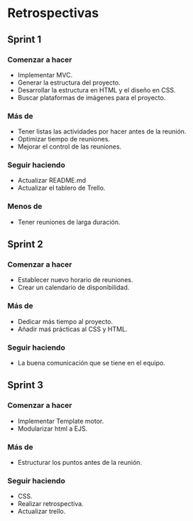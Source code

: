 # Retrospectivas

## Sprint 1

### Comenzar a hacer
<!-- Todas aquellas cosas innovadoras que queremos probar o que notamos que deberíamos usar -->
- Implementar MVC.
- Generar la estructura del proyecto.
- Desarrollar la estructura en HTML y el diseño en CSS.
- Buscar plataformas de imágenes para el proyecto.

### Más de
<!-- Cosas que estamos usando o haciendo y que queremos que mejoren -->
- Tener listas las actividades por hacer antes de la reunión.
- Optimizar tiempo de reuniones.
- Mejorar el control de las reuniones.

### Seguir haciendo
<!-- Aquello que venimos haciendo y que nos brinda valor -->
- Actualizar README.md
- Actualizar el tablero de Trello.

### Menos de
<!-- Aquello que intentamos pero no nos da tanto beneficio como se esperaba -->
- Tener reuniones de larga duración.

<!-- ### Dejar de hacer -->
<!-- Aquellas prácticas que podemos eliminarlas -->

## Sprint 2

### Comenzar a hacer
- Establecer nuevo horario de reuniones.
- Crear un calendario de disponibilidad.

### Más de
- Dedicar más tiempo al proyecto.
- Añadir maś prácticas al CSS y HTML.

### Seguir haciendo
- La buena comunicación que se tiene en el equipo.

## Sprint 3
### Comenzar a hacer
<!-- Todas aquellas cosas innovadoras que queremos probar o que notamos que deberíamos usar -->
- Implementar Template motor.
- Modularizar html a EJS.

### Más de
<!-- Cosas que estamos usando o haciendo y que queremos que mejoren -->
- Estructurar los puntos antes de la reunión.

### Seguir haciendo
<!-- Aquello que venimos haciendo y que nos brinda valor -->
- CSS.
- Realizar retrospectiva.
- Actualizar trello.
